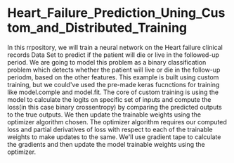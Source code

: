# Heart_Failure_Prediction_Uning_Custom_and_Distributed_Training
In this rrpository, we will train a neural network on the Heart failure clinical records Data Set to predict if the patient will die or live in the followed-up period. We are going to model this problem as a binary classification problem which detects whether the patient will live or die in the follow-up periodm, based on the other features.  This example is built using custom training, but we could've used the pre-made keras fucnctions for training like model.comple and model.fit.  The core of custom training is using the model to calculate the logits on specific set of inputs and compute the loss(in this case binary crossentropy) by comparing the predicted outputs to the true outputs. We then update the trainable weights using the optimizer algorithm chosen. The optimizer algorithm requires our computed loss and partial derivatives of loss with respect to each of the trainable weights to make updates to the same.  We'll use gradient tape to calculate the gradients and then update the model trainable weights using the optimizer.
